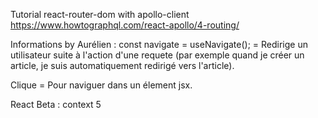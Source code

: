 Tutorial react-router-dom with apollo-client
https://www.howtographql.com/react-apollo/4-routing/

Informations by Aurélien :
	const navigate = useNavigate(); = Redirige un utilisateur suite à l'action d'une requete (par exemple
  quand je créer un article, je suis automatiquement redirigé vers l'article).
  <Link to="/here"> Clique</Link> = Pour naviguer dans un élement jsx.

React Beta : context 5
